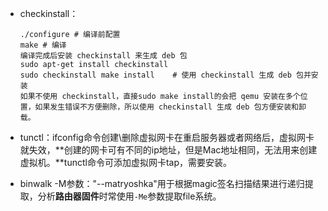- checkinstall：

  ```
  ./configure # 编译前配置
  make # 编译
  编译完成后安装 checkinstall 来生成 deb 包
  sudo apt-get install checkinstall
  sudo checkinstall make install    # 使用 checkinstall 生成 deb 包并安装
  如果不使用 checkinstall，直接sudo make install的会把 qemu 安装在多个位置，如果发生错误不方便删除，所以使用 checkinstall 生成 deb 包方便安装和卸载。
  ```

- tunctl：ifconfig命令创建\删除虚拟网卡在重启服务器或者网络后，虚拟网卡就失效，**创建的网卡可有不同的ip地址，但是Mac地址相同，无法用来创建虚拟机。**tunctl命令可添加虚拟网卡tap，需要安装。

- binwalk -M参数："--matryoshka"用于根据magic签名扫描结果进行递归提取，分析**路由器固件**时常使用`-Me`参数提取file系统。